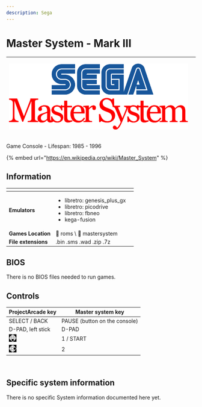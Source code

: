 ```yaml
---
description: Sega
---
```


# Master System - Mark III

| <p></p><p><img src="https://raw.githubusercontent.com/fabricecaruso/es-theme-carbon/5149a33eed46b2af638b06119397d4023b75131f/art/logos/mastersystem.svg" alt="" data-size="original"></p> | <p></p><p><img src="https://upload.wikimedia.org/wikipedia/commons/3/37/Sega_Mark_III_logo.svg" alt="" data-size="original"></p> |
| ----------------------------------------------------------------------------------------------------------------------------------------------------------------------------------------- | -------------------------------------------------------------------------------------------------------------------------------- |

Game Console - Lifespan: 1985 - 1996

{% embed url="https://en.wikipedia.org/wiki/Master_System" %}

## Information

<table data-header-hidden><thead><tr><th></th><th></th><th data-hidden></th></tr></thead><tbody><tr><td><strong>Emulators</strong></td><td><ul><li>libretro: genesis_plus_gx</li><li>libretro: picodrive</li><li>libretro: fbneo</li><li>kega-fusion</li></ul></td><td></td></tr><tr><td><strong>Games Location</strong></td><td><span data-gb-custom-inline data-tag="emoji" data-code="1f4c1">📁</span> roms \ <span data-gb-custom-inline data-tag="emoji" data-code="1f4c2">📂</span> mastersystem</td><td></td></tr><tr><td><strong>File extensions</strong></td><td>.bin .sms .wad .zip .7z</td><td></td></tr></tbody></table>

## BIOS

There is no BIOS files needed to run games.

## Controls

| ProjectArcade key                                              | Master system key             |
| --------------------------------------------------------- | ----------------------------- |
| SELECT / BACK                                             | PAUSE (button on the console) |
| D-PAD, left stick                                         | D-PAD                         |
| ![A](<../../../../.gitbook/assets/image (1) (2) (1).png>) | 1 / START                     |
| ![B](<../../../../.gitbook/assets/image (4) (1).png>)     | 2                             |

<figure><img src="https://i.imgur.com/IY6vs5g.png" alt=""><figcaption></figcaption></figure>

## Specific system information

There is no specific System information documented here yet.
